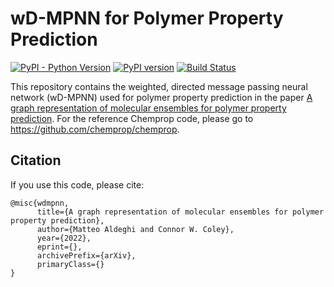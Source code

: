 # wD-MPNN for Polymer Property Prediction

[![PyPI - Python Version](https://img.shields.io/pypi/pyversions/chemprop)](https://badge.fury.io/py/chemprop)
[![PyPI version](https://badge.fury.io/py/chemprop.svg)](https://badge.fury.io/py/chemprop)
[![Build Status](https://github.com/chemprop/chemprop/workflows/tests/badge.svg)](https://github.com/chemprop/chemprop)

This repository contains the weighted, directed message passing neural network (wD-MPNN) used for polymer property prediction in the paper [A graph representation of molecular ensembles for polymer property prediction](#). For the reference Chemprop code, please go to https://github.com/chemprop/chemprop.

## Citation
If you use this code, please cite:

```
@misc{wdmpnn,
      title={A graph representation of molecular ensembles for polymer property prediction}, 
      author={Matteo Aldeghi and Connor W. Coley},
      year={2022},
      eprint={},
      archivePrefix={arXiv},
      primaryClass={}
}
```
